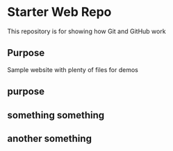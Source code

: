 # Starter Web Repo

This repository is for showing how Git and GitHub work

## Purpose

Sample website with plenty of files for demos

## purpose

## something something

## another something